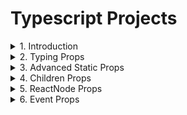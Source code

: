 # Typescript Projects

<details>
<summary>1. Introduction </summary>

# Create React app with Typescript

[https://github.com/omeatai/project-typescript-1/commit/3512502dd8ee771b1f7b5a4fe67a74b412cc8d7d](https://github.com/omeatai/project-typescript-1/commit/3512502dd8ee771b1f7b5a4fe67a74b412cc8d7d)

```ts
npx create-react-app app-1 --template typescript
```

# start app

```ts
cd app-1
npm start
```

# #END</details>

<details>
<summary>2. Typing Props </summary>

# Typing Props

[https://github.com/omeatai/project-typescript-1/commit/2eeb121a67a6f12e7d32a6a99b2cc1c79fed9e1e](https://github.com/omeatai/project-typescript-1/commit/2eeb121a67a6f12e7d32a6a99b2cc1c79fed9e1e)

<img width="1136" alt="image" src="https://github.com/omeatai/project-typescript-1/assets/32337103/8bb45e99-9a5d-4d2e-b83a-5a42ddee4e3e">
<img width="1136" alt="image" src="https://github.com/omeatai/project-typescript-1/assets/32337103/2c193a45-5ec8-4a7b-823e-ac7bb2f819d7">
<img width="1136" alt="image" src="https://github.com/omeatai/project-typescript-1/assets/32337103/3c166381-d792-4555-bf55-24f0bf4fdfd3">
<img width="1136" alt="image" src="https://github.com/omeatai/project-typescript-1/assets/32337103/38fe89a2-6808-4c5b-af72-5c9e9db7da0a">
<img width="1390" alt="image" src="https://github.com/omeatai/project-typescript-1/assets/32337103/b63ba4a0-574d-4bbf-a5f8-2b84f56cce61">

# #END</details>

<details>
<summary>3. Advanced Static Props </summary>

# Advanced Static Props

[https://github.com/omeatai/project-typescript-1/commit/bae0b2493f328c6c93d4dae779a3cf0b69941429](https://github.com/omeatai/project-typescript-1/commit/bae0b2493f328c6c93d4dae779a3cf0b69941429)

<img width="1136" alt="image" src="https://github.com/omeatai/project-typescript-1/assets/32337103/ce9f2e98-5c60-4d28-8d3a-ea0942e1c82d">
<img width="1136" alt="image" src="https://github.com/omeatai/project-typescript-1/assets/32337103/db046faa-e216-4b4e-9647-06960b182a1f">
<img width="1390" alt="image" src="https://github.com/omeatai/project-typescript-1/assets/32337103/c6b17abb-4c3a-424f-b546-4338a8406277">

# #END</details>

<details>
<summary>4. Children Props </summary>

# Children Props

[https://github.com/omeatai/project-typescript-1/commit/231720b37a56ec34ba840e040763f90ee7034a55](https://github.com/omeatai/project-typescript-1/commit/231720b37a56ec34ba840e040763f90ee7034a55)

<img width="1136" alt="image" src="https://github.com/omeatai/project-typescript-1/assets/32337103/6cd788b7-78bc-40fb-bfa7-2c2bd64e0e7b">
<img width="1136" alt="image" src="https://github.com/omeatai/project-typescript-1/assets/32337103/f8c71fbc-3251-4a26-94c3-368177fdcd66">
<img width="1390" alt="image" src="https://github.com/omeatai/project-typescript-1/assets/32337103/e9dbee37-00ff-4abf-8556-790bcaf674d6">

# #END</details>

<details>
<summary>5. ReactNode Props </summary>

# ReactNode Props

[https://github.com/omeatai/project-typescript-1/commit/1e5658bc653c79271f705854ececec29f0e7c5a7](https://github.com/omeatai/project-typescript-1/commit/1e5658bc653c79271f705854ececec29f0e7c5a7)

<img width="1136" alt="image" src="https://github.com/omeatai/project-typescript-1/assets/32337103/ac69c900-642a-448d-a0ba-8d81a3e56ea8">
<img width="1136" alt="image" src="https://github.com/omeatai/project-typescript-1/assets/32337103/e9f9ad3b-ac8a-4071-90a8-f821c984813a">
<img width="1390" alt="image" src="https://github.com/omeatai/project-typescript-1/assets/32337103/d1f23f9d-41b4-43fa-9745-7d6ffb8b45d9">

# #END</details>

<details>
<summary>6. Event Props </summary>

# Event Props

[https://github.com/omeatai/project-typescript-1/commit/da80eec7f0515480c6a6fd8db942407104f491fa](https://github.com/omeatai/project-typescript-1/commit/da80eec7f0515480c6a6fd8db942407104f491fa)

<img width="1136" alt="image" src="https://github.com/omeatai/project-typescript-1/assets/32337103/defe6b2a-2c39-4185-980a-54b2637a71fb">
<img width="1136" alt="image" src="https://github.com/omeatai/project-typescript-1/assets/32337103/3c36ae4c-d2bd-4375-b457-29d9e90b247a">
<img width="1136" alt="image" src="https://github.com/omeatai/project-typescript-1/assets/32337103/e43460b0-f4e9-4422-a191-473a1f791cfc">
<img width="1390" alt="image" src="https://github.com/omeatai/project-typescript-1/assets/32337103/4e32a18b-4e40-448c-8c28-836397a8c160">

```ts

```

```ts

```

```ts

```

```ts

```

```ts

```

```ts

```

```ts

```

```ts

```

```ts

```

```ts

```

```ts

```

```ts

```

```ts

```

```ts

```

```ts

```

```ts

```

```ts

```

```ts

```

```ts

```

```ts

```

```ts

```

```ts

```

</details>
